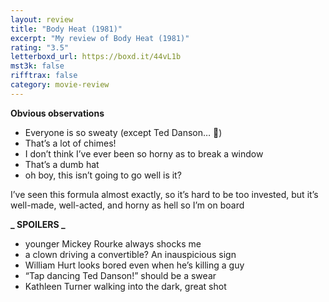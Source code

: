 ```yaml
---
layout: review
title: "Body Heat (1981)"
excerpt: "My review of Body Heat (1981)"
rating: "3.5"
letterboxd_url: https://boxd.it/44vL1b
mst3k: false
rifftrax: false
category: movie-review
---
```


<b>Obvious observations</b>

- Everyone is so sweaty (except Ted Danson… 🤔)
- That’s a lot of chimes!
- I don’t think I’ve ever been so horny as to break a window
- That’s a dumb hat
- oh boy, this isn’t going to go well is it?

I’ve seen this formula almost exactly, so it’s hard to be too invested, but it’s well-made, well-acted, and horny as hell so I’m on board

<b>**_ SPOILERS _**</b>

- younger Mickey Rourke always shocks me
- a clown driving a convertible? An inauspicious sign
- William Hurt looks bored even when he’s killing a guy
- “Tap dancing Ted Danson!” should be a swear
- Kathleen Turner walking into the dark, great shot
